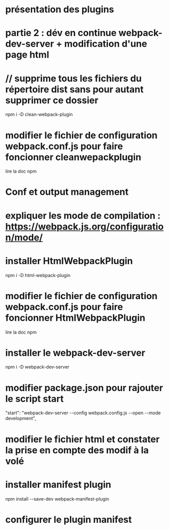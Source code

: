 # présentation des plugins
# partie 2 : dév en continue webpack-dev-server + modification d'une page html

# // supprime tous les fichiers du répertoire dist sans pour autant supprimer ce dossier 
npm i -D clean-webpack-plugin

# modifier le fichier de configuration webpack.conf.js pour faire foncionner cleanwepackplugin
lire la doc npm

# Conf et output management
# expliquer les mode de compilation : https://webpack.js.org/configuration/mode/

# installer HtmlWebpackPlugin

npm i -D html-webpack-plugin

# modifier le fichier de configuration webpack.conf.js pour faire foncionner HtmlWebpackPlugin
lire la doc npm

# installer le  webpack-dev-server
npm i -D webpack-dev-server 

# modifier package.json pour rajouter le script start
"start": "webpack-dev-server --config webpack.config.js --open --mode development",

# modifier le fichier html et constater la prise en compte des modif à la volé

# installer manifest plugin 
npm install --save-dev webpack-manifest-plugin
# configurer le plugin manifest
